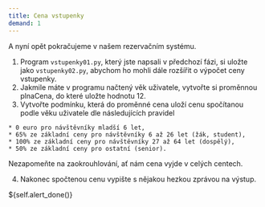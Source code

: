 ```yaml
---  
title: Cena vstupenky  
demand: 1  
---  
```


A nyní opět pokračujeme v našem rezervačním systému.

  1. Program `vstupenky01.py`, který jste napsali v předchozí fázi, si uložte jako `vstupenky02.py`, abychom ho mohli dále rozšířit o výpočet ceny vstupenky.
  2. Jakmile máte v programu načtený věk uživatele, vytvořte si proměnnou plnaCena, do které uložte hodnotu 12.
  3. Vytvořte podmínku, která do proměnné cena uloží cenu spočítanou podle věku uživatele dle následujících pravidel

    * 0 euro pro návštěvníky mladší 6 let,
    * 65% ze základní ceny pro návštěvníky 6 až 26 let (žák, student),
    * 100% ze základní ceny pro návštěvníky 27 až 64 let (dospělý),
    * 50% ze základní ceny pro ostatní (senior).

Nezapomeňte na zaokrouhlování, ať nám cena vyjde v celých centech.

  4. Nakonec spočtenou cenu vypište s nějakou hezkou zprávou na výstup.

${self.alert_done()}

